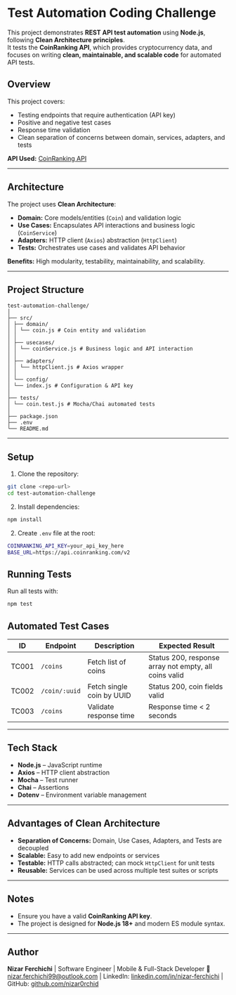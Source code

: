 # Test Automation Coding Challenge

This project demonstrates **REST API test automation** using **Node.js**, following **Clean Architecture principles**.  
It tests the **CoinRanking API**, which provides cryptocurrency data, and focuses on writing **clean, maintainable, and scalable code** for automated API tests.

## Overview

This project covers:

- Testing endpoints that require authentication (API key)
- Positive and negative test cases
- Response time validation
- Clean separation of concerns between domain, services, adapters, and tests

**API Used:** [CoinRanking API](https://developers.coinranking.com/api/documentation)

---

## Architecture

The project uses **Clean Architecture**:

- **Domain:** Core models/entities (`Coin`) and validation logic  
- **Use Cases:** Encapsulates API interactions and business logic (`CoinService`)  
- **Adapters:** HTTP client (`Axios`) abstraction (`HttpClient`)  
- **Tests:** Orchestrates use cases and validates API behavior  

**Benefits:** High modularity, testability, maintainability, and scalability.

---
## Project Structure

    test-automation-challenge/  
    │  
    ├── src/  
    │ ├── domain/  
    │ │ └── coin.js # Coin entity and validation  
    │ │  
    │ ├── usecases/  
    │ │ └── coinService.js # Business logic and API interaction  
    │ │  
    │ ├── adapters/  
    │ │ └── httpClient.js # Axios wrapper  
    │ │  
    │ └── config/  
    │ └── index.js # Configuration & API key  
    │  
    ├── tests/  
    │ └── coin.test.js # Mocha/Chai automated tests  
    │  
    ├── package.json  
    ├── .env  
    └── README.md
---
## Setup

1. Clone the repository:

```bash
git clone <repo-url>
cd test-automation-challenge
```
2. Install dependencies:
```bash
npm install
```
2. Create `.env` file at the root:
```bash
COINRANKING_API_KEY=your_api_key_here
BASE_URL=https://api.coinranking.com/v2
```
## Running Tests

Run all tests with:
```bash
npm test
```

## Automated Test Cases

| ID   | Endpoint       | Description                         | Expected Result |
|------|----------------|-------------------------------------|----------------|
| TC001 | `/coins`       | Fetch list of coins                 | Status 200, response array not empty, all coins valid |
| TC002 | `/coin/:uuid`  | Fetch single coin by UUID           | Status 200, coin fields valid |
| TC003 | `/coins`       | Validate response time              | Response time < 2 seconds |

---

## Tech Stack

- **Node.js** – JavaScript runtime  
- **Axios** – HTTP client abstraction  
- **Mocha** – Test runner  
- **Chai** – Assertions  
- **Dotenv** – Environment variable management  

---

## Advantages of Clean Architecture

- **Separation of Concerns:** Domain, Use Cases, Adapters, and Tests are decoupled  
- **Scalable:** Easy to add new endpoints or services  
- **Testable:** HTTP calls abstracted; can mock `HttpClient` for unit tests  
- **Reusable:** Services can be used across multiple test suites or scripts  

---

## Notes

- Ensure you have a valid **CoinRanking API key**.  
- The project is designed for **Node.js 18+** and modern ES module syntax.  
---

## Author
**Nizar Ferchichi** | Software Engineer | Mobile & Full-Stack Developer
📧 nizar.ferchichi99@outlook.com | LinkedIn: [linkedin.com/in/nizar-ferchichi](http://linkedin.com/in/nizar-ferchichi "linkedin.com/in/nizar-ferchichi") | GitHub: [github.com/nizar0rchid](http://github.com/nizar0rchid "github.com/nizar0rchid")
